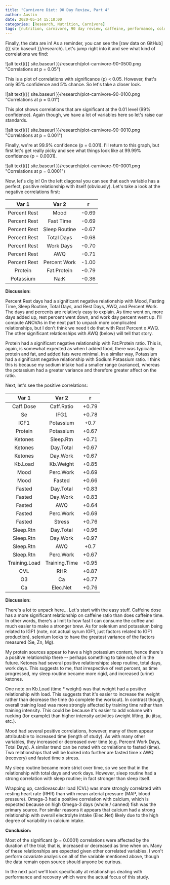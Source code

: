 ```yaml
---
title: "Carnivore Diet: 90 Day Review, Part 4"
author: Austin
date: 2020-05-14 15:10:00
categories: [Research, Nutrition, Carnivore]
tags: [nutrition, carnivore, 90 day review, caffeine, performance, cold, recovery, blood pressure, open science, statistics]
---
```


Finally, the data are in!  As a reminder, you can see the [raw data on GitHub]({{ site.baseurl }}/research).  Let's jump right into it and see what kind of correlations we find:

![alt text]({{ site.baseurl }}/research/plot-carnivore-90-0500.png "Correlations at p = 0.05")

This is a plot of correlations with significance (p) < 0.05.  However, that's only 95% confidence and 5% chance.  So let's take a closer look.

![alt text]({{ site.baseurl }}/research/plot-carnivore-90-0100.png "Correlations at p = 0.01")

This plot shows correlations that are significant at the 0.01 level (99% confidence).  Again though, we have a lot of variables here so let's raise our standards.

![alt text]({{ site.baseurl }}/research/plot-carnivore-90-0010.png "Correlations at p = 0.001")

Finally, we're at 99.9% confidence (p = 0.001).  I'll return to this graph, but first let's get really picky and see what things look like at 99.99% confidence (p = 0.0001).

![alt text]({{ site.baseurl }}/research/plot-carnivore-90-0001.png "Correlations at p = 0.0001")

Now, let's dig in!  On the left diagonal you can see that each variable has a perfect, positive relationship with itself (obviously).  Let's take a look at the negative correlations first:

| Var 1 | Var 2 | r |
|:-----:|:-----:|:-:|
| Percent Rest | Mood | -0.69 |
| Percent Rest | Fast Time | -0.69 |
| Percent Rest | Sleep Routine | -0.67 |
| Percent Rest | Total Days | -0.68 |
| Percent Rest | Work Days | -0.70 |
| Percent Rest | AWQ | -0.71 |
| Percent Rest | Percent Work | -1.00 |
| Protein | Fat.Protein | -0.79 |
| Potassium | Na:K | -0.36 |

**Discussion:**

Percent Rest days had a significant negative relationship with Mood, Fasting Time, Sleep Routine, Total Days, and Rest Days, AWQ, and Percent Work.  The days and percents are relatively easy to explain.  As time went on, more days added up, rest percent went down, and work day percent went up.  I'll compute ANOVAs in the next part to unpack more complicated relationships, but I don't think we need t do that with Rest Percent x AWQ.  The other significant relationships with AWQ (below) will tell that story.

Protein had a significant negative relationship with Fat:Protein ratio.  This is, again, is somewhat expected as when I added food, there was typically protein and fat, and added fats were minimal.  In a similar way, Potassium had a significant negative relationship with Sodium:Potassium ratio.  I think this is because my sodium intake had a smaller range (variance), whereas the potassium had a greater variance and therefore greater affect on the ratio.

Next, let's see the positive correlations:

| Var 1 | Var 2 | r |
|:-----:|:-----:|:-:|
| Caff.Dose | Caff.Ratio | +0.79 |
| Se | IFG1 | +0.78 |
| IGF1 | Potassium | +0.7 |
| Protein | Potassium | +0.67 |
| Ketones | Sleep.Rtn | +0.71 |
| Ketones | Day.Total | +0.67 |
| Ketones | Day.Work | +0.67 |
| Kb.Load | Kb.Weight | +0.85 |
| Mood | Perc.Work | +0.69 |
| Mood | Fasted | +0.66 |
| Fasted | Day.Total | +0.83 |
| Fasted | Day.Work | +0.83 |
| Fasted | AWQ | +0.64 |
| Fasted | Perc.Work | +0.69 |
| Fasted | Stress | +0.76 |
| Sleep.Rtn | Day.Total | +0.96 |
| Sleep.Rtn | Day.Work | +0.97 |
| Sleep.Rtn | AWQ | +0.7 |
| Sleep.Rtn | Perc.Work | +0.67 |
| Training.Load | Training.Time | +0.95 |
| CVL | RHR | +0.87 |
| O3 | Ca | +0.77 |
| Ca | Elec.Net | +0.76 |

**Discussion:**

There's a lot to unpack here... Let's start with the easy stuff.  Caffeine dose has a more significant relationship on caffeine ratio than does caffeine time.  In other words, there's a limit to how fast I can consume the coffee and much easier to make a stronger brew.  As for selenium and potassium being related to IGF1 (note, not actual syrum IGF1, just factors related to IGF1 production), selenium looks to have the greatest variance of the factors measured (Se, Zn, Mg).

My protein sources appear to have a high potassium content, hence there's a positive relationship there -- perhaps something to take note of in the future.  Ketones had several positive relationships:  sleep routine, total days, work days.  This suggests to me, that irrespective of rest percent, as time progressed, my sleep routine became more rigid, and increased (urine) ketones.

One note on Kb.Load (time * weight) was that weight had a positive relationship with load.  This suggests that it's easier to increase the weight rather than decrease the time (to complete the workout).  In contrast though, overall training load was more strongly affected by training time rather than training intensity.  This could be because it's easier to add volume with rucking (for example) than higher intensity activities (weight lifting, jiu jitsu, etc.).

Mood had several positive correlations, however, many of them appear attributable to increased time (length of study).  As with many other variables, they increased or decreased over time (e.g. Percent Work Days, Total Days).  A similar trend can be noted with correlations to fasted (time).  Two relationships that will be looked into further are fasted time x AWQ (recovery) and fasted time x stress.

My sleep routine became more strict over time, so we see that in the relationship with total days and work days.  However, sleep routine had a strong correlation with sleep routine; in fact stronger than sleep itself.

Wrapping up, cardiovascular load (CVL) was more strongly correlated with resting heart rate (RHR) than with mean arterial pressure (MAP, blood pressure).  Omega-3 had a positive correlation with calcium, which is expected because on high Omega-3 days (whole / canned) fish was the primary source.  For similar reasons it appears that calcium had a strong relationship with overall electrolyte intake (Elec.Net) likely due to the high degree of variability in calcium intake.

**Conclusion:**

Most of the significant (p = 0.0001) correlations were affected by the duration of the trial; that is, increased or decreased as time when on.  Many of these relationships are expected given other correlated variables.  I won't perform covariate analysis on all of the variable mentioned above, though the data remain open source should anyone be curious.

In the next part we'll look specifically at relationships dealing with performance and recovery which were the actual focus of this study.
<!--stackedit_data:
eyJoaXN0b3J5IjpbMTQ3MTMwNDc3NSwyMDk5NDYzOTI4LC0yMD
g4NzQ2NjEyXX0=
-->
